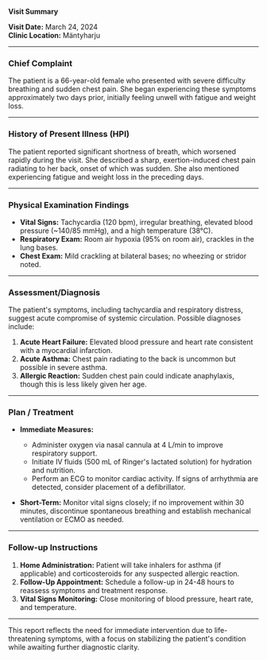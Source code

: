 

**Visit Summary**

**Visit Date:** March 24, 2024  
**Clinic Location:** Mäntyharju  

---

### **Chief Complaint**
The patient is a 66-year-old female who presented with severe difficulty breathing and sudden chest pain. She began experiencing these symptoms approximately two days prior, initially feeling unwell with fatigue and weight loss.

---

### **History of Present Illness (HPI)**
The patient reported significant shortness of breath, which worsened rapidly during the visit. She described a sharp, exertion-induced chest pain radiating to her back, onset of which was sudden. She also mentioned experiencing fatigue and weight loss in the preceding days.

---

### **Physical Examination Findings**
- **Vital Signs:** Tachycardia (120 bpm), irregular breathing, elevated blood pressure (~140/85 mmHg), and a high temperature (38°C).
- **Respiratory Exam:** Room air hypoxia (95% on room air), crackles in the lung bases.
- **Chest Exam:** Mild crackling at bilateral bases; no wheezing or stridor noted.

---

### **Assessment/Diagnosis**
The patient's symptoms, including tachycardia and respiratory distress, suggest acute compromise of systemic circulation. Possible diagnoses include:
1. **Acute Heart Failure:** Elevated blood pressure and heart rate consistent with a myocardial infarction.
2. **Acute Asthma:** Chest pain radiating to the back is uncommon but possible in severe asthma.
3. **Allergic Reaction:** Sudden chest pain could indicate anaphylaxis, though this is less likely given her age.

---

### **Plan / Treatment**
- **Immediate Measures:**
  - Administer oxygen via nasal cannula at 4 L/min to improve respiratory support.
  - Initiate IV fluids (500 mL of Ringer's lactated solution) for hydration and nutrition.
  - Perform an ECG to monitor cardiac activity. If signs of arrhythmia are detected, consider placement of a defibrillator.

- **Short-Term:** Monitor vital signs closely; if no improvement within 30 minutes, discontinue spontaneous breathing and establish mechanical ventilation or ECMO as needed.

---

### **Follow-up Instructions**
1. **Home Administration:** Patient will take inhalers for asthma (if applicable) and corticosteroids for any suspected allergic reaction.
2. **Follow-Up Appointment:** Schedule a follow-up in 24-48 hours to reassess symptoms and treatment response.
3. **Vital Signs Monitoring:** Close monitoring of blood pressure, heart rate, and temperature.

---

This report reflects the need for immediate intervention due to life-threatening symptoms, with a focus on stabilizing the patient's condition while awaiting further diagnostic clarity.